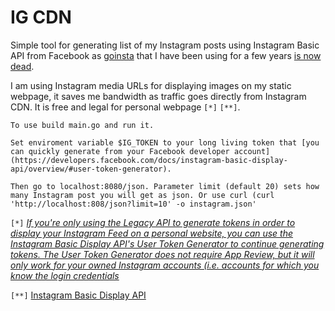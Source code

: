 # IG CDN

Simple tool for generating list of my Instagram posts using Instagram Basic API from Facebook as [goinsta](https://github.com/ahmdrz/goinsta) that I have been using for a few years [is now dead](https://developers.facebook.com/blog/post/2020/03/10/final-reminder-Instagram-legacy-api-platform-disabled-mar-31/?_fb_noscript=1).

I am using Instagram media URLs for displaying images on my static webpage, it saves me bandwidth as traffic goes directly from Instagram CDN. It is free and legal for personal webpage `[*]` `[**]`.

~~~
To use build main.go and run it. 

Set enviroment variable $IG_TOKEN to your long living token that [you can quickly generate from your Facebook developer account](https://developers.facebook.com/docs/instagram-basic-display-api/overview/#user-token-generator). 

Then go to localhost:8080/json. Parameter limit (default 20) sets how many Instagram post you will get as json. Or use curl (curl 'http://localhost:808/json?limit=10' -o instagram.json' 

~~~

`[*]` _[If you're only using the Legacy API to generate tokens in order to display your Instagram Feed on a personal website, you can use the Instagram Basic Display API's User Token Generator to continue generating tokens. The User Token Generator does not require App Review, but it will only work for your owned Instagram accounts (i.e. accounts for which you know the login credentials](https://www.instagram.com/developer/)_

`[**]` [Instagram Basic Display API](https://developers.facebook.com/docs/instagram-basic-display-api?_fb_noscript=1)


